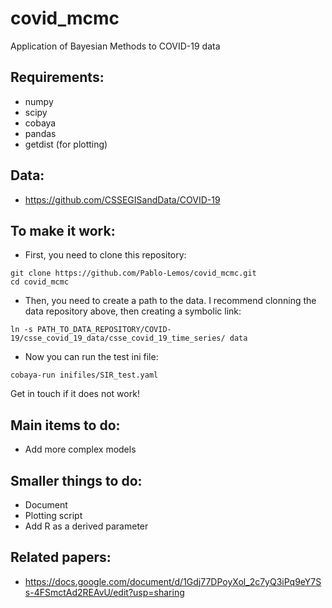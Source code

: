 # covid_mcmc
Application of Bayesian Methods to COVID-19 data

## Requirements: 
- numpy
- scipy
- cobaya
- pandas
- getdist (for plotting)

## Data:

- https://github.com/CSSEGISandData/COVID-19

## To make it work: 
- First, you need to clone this repository: 
```
git clone https://github.com/Pablo-Lemos/covid_mcmc.git
cd covid_mcmc
```
- Then, you need to create a path to the data. I recommend clonning the data repository above, then creating a symbolic link:
```
ln -s PATH_TO_DATA_REPOSITORY/COVID-19/csse_covid_19_data/csse_covid_19_time_series/ data
```
- Now you can run the test ini file: 
```
cobaya-run inifiles/SIR_test.yaml
```
Get in touch if it does not work!
## Main items to do:
- Add more complex models

## Smaller things to do: 
- Document
- Plotting script
- Add R as a derived parameter

## Related papers:

- https://docs.google.com/document/d/1Gdj77DPoyXol_2c7yQ3iPq9eY7Ss-4FSmctAd2REAvU/edit?usp=sharing
